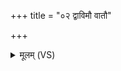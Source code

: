 +++
title = "०२ द्वाविमौ वातौ"

+++
<details><summary>मूलम् (VS)</summary>

द्वावि॒मौ वातौ॑ वात॒ आ सिन्धो॒रा प॑रा॒वतः॑।  
दक्षं॑ ते अ॒न्य आ॒वातु॒ व्य॒न्यो वा॑तु॒ यद्रपः॑ ॥
</details>